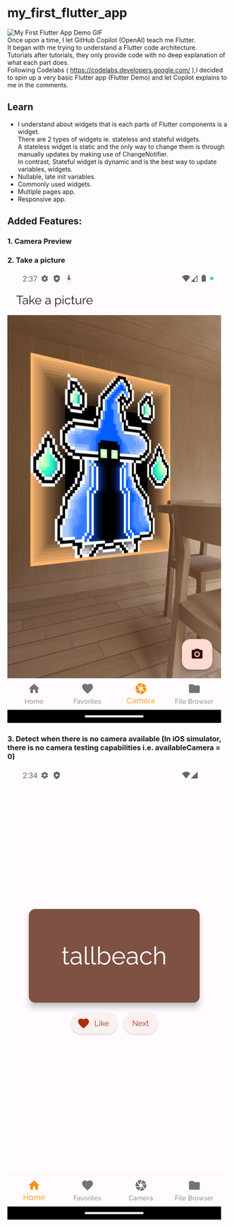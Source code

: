 # my_first_flutter_app

![My First Flutter App Demo GIF](https://media.giphy.com/media/v1.Y2lkPTc5MGI3NjExNDk4ZDkxMDkwYWU2MmIxMGM5ZDc3YWI0YmMyZTQxZmIwMTYxZTRmNiZjdD1n/6EEWZPCyH25v1q9mZl/giphy-downsized-large.gif) <br>
Once upon a time, I let GitHub Copilot (OpenAI) teach me Flutter.<br>
It began with me trying to understand a Flutter code architecture.<br>
Tutorials after tutorials, they only provide code with no deep explanation of what each part does.<br>
Following Codelabs ( https://codelabs.developers.google.com/ ),I decided to spin up a very basic Flutter app (Flutter Demo) and let Copilot explains to me in the comments.

## Learn
- I understand about widgets that is each parts of Flutter components is a widget. <br>
There are 2 types of widgets ie. stateless and stateful widgets. <br>
A stateless widget is static and the only way to change them is through manually updates by making use of ChangeNotifier. <br>
In contrast, Stateful widget is dynamic and is the best way to update variables, widgets. <br>
- Nullable, late init variables.
- Commonly used widgets.
- Multiple pages app.
- Responsive app.

## Added Features:
### 1. Camera Preview
### 2. Take a picture
![](/screenshots/Screenshot_1681803427.png)
### 3. Detect when there is no camera available (In iOS simulator, there is no camera testing capabilities i.e. availableCamera = 0)
![](/screenshots/Screenshot_1681803285.png)
